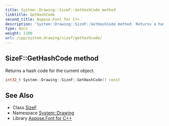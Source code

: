 ```yaml
---
title: System::Drawing::SizeF::GetHashCode method
linktitle: GetHashCode
second_title: Aspose.Font for C++
description: 'System::Drawing::SizeF::GetHashCode method. Returns a hash code for the current object in C++.'
type: docs
weight: 1100
url: /cpp/system.drawing/sizef/gethashcode/
---
```

## SizeF::GetHashCode method


Returns a hash code for the current object.

```cpp
int32_t System::Drawing::SizeF::GetHashCode() const
```

## See Also

* Class [SizeF](../)
* Namespace [System::Drawing](../../)
* Library [Aspose.Font for C++](../../../)

